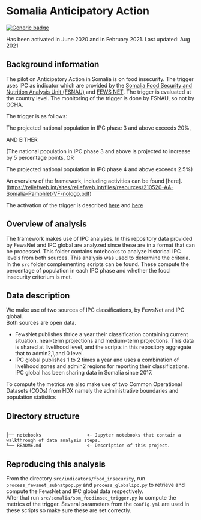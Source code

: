 # Somalia Anticipatory Action

[![Generic badge](https://img.shields.io/badge/STATUS-IMPLEMENTED-%231EBFB3)](https://shields.io/)

Has been activated in June 2020 and in February 2021. 
Last updated: Aug 2021
## Background information
The pilot on Anticipatory Action in Somalia is on food insecurity. 
The trigger uses IPC as indicator which are provided 
by the [Somalia Food Security and Nutrition Analysis Unit (FSNAU)](https://www.fsnau.org/ipc)
and [FEWS NET](https://fews.net/east-africa/somalia).
The trigger is evaluated at the country level. 
The monitoring of the trigger is done by FSNAU, so not by OCHA.  

The trigger is as follows: 

The projected national population in IPC phase 3 and above exceeds 20%, 

AND EITHER

(The national population in IPC phase 3 and above is projected to increase by 5 percentage points, 
OR 

The projected national population in IPC phase 4 and above exceeds 2.5%)

An overview of the framework, including activities can be found [here].(https://reliefweb.int/sites/reliefweb.int/files/resources/210520-AA-Somalia-Pamphlet-VF-nologo.pdf)

The activation of the trigger is described [here](https://www.unocha.org/story/un-central-emergency-response-fund-supports-anticipatory-action-ethiopia-and-somalia)
and [here](https://www.unocha.org/story/un-humanitarian-chief-release-140m-cerf-funds-anticipatory-action-projects)


## Overview of analysis
The framework makes use of IPC analyses. In this repository data provided by 
FewsNet and IPC global are analyzed since these are in a format that can be processed.
This folder contains notebooks to analyze historical IPC levels from both sources. 
This analysis was used to determine the criteria. 
In the `src` folder complementing scripts can be found. 
These compute the percentage of population in each IPC phase and whether the food insecurity criterium is met.

## Data description

We make use of two sources of IPC classifications, by FewsNet and IPC global.  
Both sources are open data. 

- FewsNet publishes thrice a year their classification containing current situation, near-term projections and medium-term projections. 
This data is shared at livelihood level, and the scripts in this repository aggregate that to admin2,1,and 0 level. 
- IPC global publishes 1 to 2 times a year and uses a combination of livelihood zones and admin2 regions for reporting their classifications. 
IPC global has been sharing data in Somalia since 2017. 

To compute the metrics we also make use of two Common Operational Datasets (CODs) from HDX
namely the administrative boundaries and population statistics 

## Directory structure
```

├── notebooks                 <- Jupyter notebooks that contain a walkthrough of data analysis steps. 
└── README.md                 <- Description of this project.

```

## Reproducing this analysis
From the directory `src/indicators/food_insecurity`, run `process_fewsnet_subnatpop.py` 
and `process_globalipc.py` to retrieve and compute the FewsNet and IPC global data respectively.  
After that run `src/somalia/som_foodinsec_trigger.py` to compute the metrics of the trigger. 
Several parameters from the `config.yml` are used in these scripts so make sure these are set correctly. 